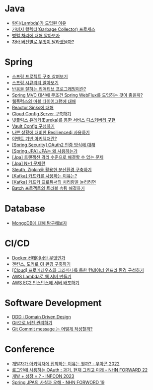 # Java
- [람다(Lambda)가 도입된 이유](https://mavdev56.hashnode.dev/java-lambda)
- [가비지 컬렉터(Garbage Collector) 프로세스](https://mavdev56.hashnode.dev/java-garbage-collector)
- [병렬 처리에 대해 알아보자](https://mavdev56.hashnode.dev/java)
- [자바 버전별로 무엇이 달라졌을까?](https://mavdev56.hashnode.dev/java-1)



# Spring

- [스프링 프로젝트 구조 살펴보기](https://mavdev56.hashnode.dev/spring)
- [스프링 시큐리티 알아보기](https://mavdev56.hashnode.dev/spring-1)
- [반응을 잘하는 리액티브 프로그래밍이란?](https://mavdev56.hashnode.dev/spring-1-1)
- [Spring MVC 대신에 무조건 Spring WebFlux를 도입하는 것이 좋을까?](https://mavdev56.hashnode.dev/spring-spring-mvc-spring-webflux)
- [웹플럭스의 마블 다이어그램에 대해](https://mavdev56.hashnode.dev/spring-webflux)
- [Reactor Sinks에 대해](https://mavdev56.hashnode.dev/spring-reactive-reactor-sinks)
- [Cloud Config Server 구축하기](https://mavdev56.hashnode.dev/spring-cloud-cloud-config-server)
- [넷플릭스 유레카(Eureka)를 통한 서비스 디스커버리 구현](https://mavdev56.hashnode.dev/spring-cloud-eureka)
- [Vault Config 구성하기](https://mavdev56.hashnode.dev/spring-cloud-vault-config)
- [나쁜 상황에 대비한 Resilience4j 사용하기](https://mavdev56.hashnode.dev/spring-cloud-resilience4j)
- [이벤트 기반 아키텍처란?](https://mavdev56.hashnode.dev/spring-cloud)
- [[Spring Security] OAuth2 인증 방식에 대해](https://mavdev56.hashnode.dev/spring-security-oauth2)
- [[Spring JPA] JPA는 왜 사용하는가](https://mavdev56.hashnode.dev/spring-jpa-jpa)
- [[Jpa] 트랜잭션 격리 수준으로 해결할 수 없는 문제](https://mavdev56.hashnode.dev/jpa)
- [[Jpa] N+1 문제란](https://mavdev56.hashnode.dev/jpa-n1)
- [Sleuth, Zipkin을 활용한 분산환경 구축하기](https://mavdev56.hashnode.dev/spring-sleuth-zipkin)
- [[Kafka] 카프카를 사용하는 이유는?](https://mavdev56.hashnode.dev/7lm07zse7lm066w8ioycroyaqe2vmouklcdsnbtsnkdripq)
- [[Kafka] 카프카 프로듀서의 처리량을 늘리려면](https://mavdev56.hashnode.dev/kafka)
- [Batch 프로젝트의 트러블 슈팅 해결하기](https://mavdev56.hashnode.dev/spring-batch)

# Database
- [MongoDB에 대해 탐구해보자](https://mavdev56.hashnode.dev/database-mongodb)


# CI/CD
- [Docker 컨테이너란 무엇인가](https://mavdev56.hashnode.dev/cicd-docker)
- [젠킨스, 도커로 CI 환경 구축하기](https://mavdev56.hashnode.dev/spring-ci)
- [[Cloud] 프로메테우스와 그라파나를 통한 컨테이너 인프라 환경 구성하기](https://mavdev56.hashnode.dev/cloud)
- [AWS Lambda로 웹 서버 만들기](https://mavdev56.hashnode.dev/aws-lambda?showSharer=true)
- [AWS EC2 인스턴스에 서버 배포하기](https://mavdev56.hashnode.dev/aws-ec2)

# Software Development
- [DDD : Domain Driven Design](https://mavdev56.hashnode.dev/ddd-domain-driven-design)
- [Git으로 버전 관리하기](https://mavdev56.hashnode.dev/git)
- [Git Commit message 는 어떻게 작성할까?](https://mavdev56.hashnode.dev/git-commit-message)


# Conference
- [개발자가 아키텍처에 집착하는 이유는 뭘까? - 우아콘 2022](https://mavdev56.hashnode.dev/conference-2022)
- [로그인에 사용하는 OAuth : 과거, 현재 그리고 미래 - NHN FORWARD 22](https://mavdev56.hashnode.dev/conference-oauth-nhn-forward-22)
- [개발 + 성장 = ? - INFCON 2023](https://mavdev56.hashnode.dev/conference)
- [Spring JPA의 사실과 오해 - NHN FORWORD 19](https://mavdev56.hashnode.dev/conference-spring-jpa)
